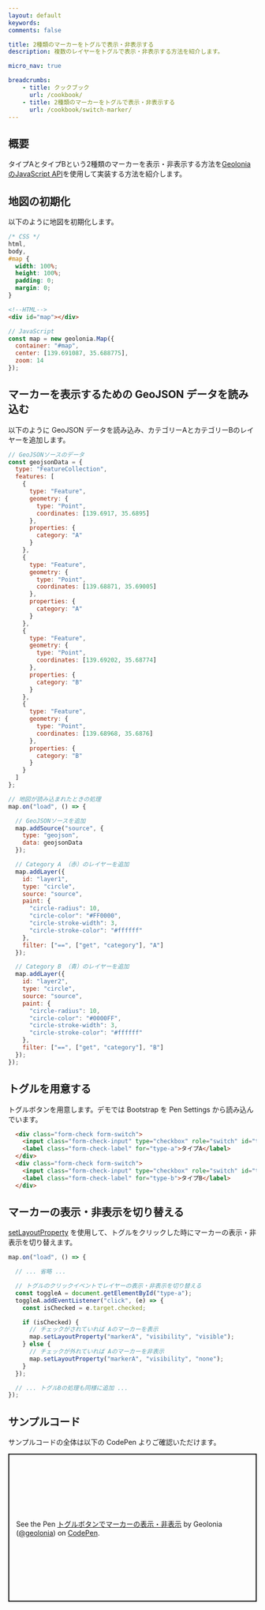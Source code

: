 ```yaml
---
layout: default
keywords:
comments: false

title: 2種類のマーカーをトグルで表示・非表示する
description: 複数のレイヤーをトグルで表示・非表示する方法を紹介します。

micro_nav: true

breadcrumbs:
    - title: クックブック
      url: /cookbook/
    - title: 2種類のマーカーをトグルで表示・非表示する
      url: /cookbook/switch-marker/
---
```


## 概要

タイプAとタイプBという2種類のマーカーを表示・非表示する方法を[Geolonia のJavaScript API](https://docs.geolonia.com/embed-api/javascript/)を使用して実装する方法を紹介します。

## 地図の初期化

以下のように地図を初期化します。

```css
/* CSS */
html,
body,
#map {
  width: 100%;
  height: 100%;
  padding: 0;
  margin: 0;
}
```

```html
<!--HTML-->
<div id="map"></div>
```

```js
// JavaScript
const map = new geolonia.Map({
  container: "#map",
  center: [139.691087, 35.688775],
  zoom: 14
});
```

## マーカーを表示するための GeoJSON データを読み込む

以下のように GeoJSON データを読み込み、カテゴリーAとカテゴリーBのレイヤーを追加します。

```js
// GeoJSONソースのデータ
const geojsonData = {
  type: "FeatureCollection",
  features: [
    {
      type: "Feature",
      geometry: {
        type: "Point",
        coordinates: [139.6917, 35.6895]
      },
      properties: {
        category: "A"
      }
    },
    {
      type: "Feature",
      geometry: {
        type: "Point",
        coordinates: [139.68871, 35.69005]
      },
      properties: {
        category: "A"
      }
    },
    {
      type: "Feature",
      geometry: {
        type: "Point",
        coordinates: [139.69202, 35.68774]
      },
      properties: {
        category: "B"
      }
    },
    {
      type: "Feature",
      geometry: {
        type: "Point",
        coordinates: [139.68968, 35.6876]
      },
      properties: {
        category: "B"
      }
    }
  ]
};

// 地図が読み込まれたときの処理
map.on("load", () => {

  // GeoJSONソースを追加
  map.addSource("source", {
    type: "geojson",
    data: geojsonData
  });

  // Category A （赤）のレイヤーを追加
  map.addLayer({
    id: "layer1",
    type: "circle",
    source: "source",
    paint: {
      "circle-radius": 10,
      "circle-color": "#FF0000",
      "circle-stroke-width": 3,
      "circle-stroke-color": "#ffffff"
    },
    filter: ["==", ["get", "category"], "A"]
  });

  // Category B （青）のレイヤーを追加
  map.addLayer({
    id: "layer2",
    type: "circle",
    source: "source",
    paint: {
      "circle-radius": 10,
      "circle-color": "#0000FF",
      "circle-stroke-width": 3,
      "circle-stroke-color": "#ffffff"
    },
    filter: ["==", ["get", "category"], "B"]
  });
});
```


## トグルを用意する

トグルボタンを用意します。デモでは Bootstrap を Pen Settings から読み込んでいます。

```html
  <div class="form-check form-switch">
    <input class="form-check-input" type="checkbox" role="switch" id="type-a" checked>
    <label class="form-check-label" for="type-a">タイプA</label>
  </div>
  <div class="form-check form-switch">
    <input class="form-check-input" type="checkbox" role="switch" id="type-b" checked>
    <label class="form-check-label" for="type-b">タイプB</label>
  </div>
```


## マーカーの表示・非表示を切り替える

[setLayoutProperty](https://maplibre.org/maplibre-gl-js/docs/API/classes/Map/#setlayoutproperty) を使用して、トグルをクリックした時にマーカーの表示・非表示を切り替えます。

```js
map.on("load", () => {

  // ... 省略 ...

  // トグルのクリックイベントでレイヤーの表示・非表示を切り替える
  const toggleA = document.getElementById("type-a");
  toggleA.addEventListener("click", (e) => {
    const isChecked = e.target.checked;

    if (isChecked) {
      // チェックがされていれば Aのマーカーを表示
      map.setLayoutProperty("markerA", "visibility", "visible");
    } else {
      // チェックが外れていれば Aのマーカーを非表示
      map.setLayoutProperty("markerA", "visibility", "none");
    }
  });

  // ... トグルBの処理も同様に追加 ...
});
```

## サンプルコード

サンプルコードの全体は以下の CodePen よりご確認いただけます。

<p class="codepen" data-height="300" data-default-tab="js,result" data-slug-hash="XWwNwvB" data-pen-title="トグルボタンでマーカーの表示・非表示" data-user="geolonia" style="height: 300px; box-sizing: border-box; display: flex; align-items: center; justify-content: center; border: 2px solid; margin: 1em 0; padding: 1em;">
  <span>See the Pen <a href="https://codepen.io/geolonia/pen/XWwNwvB">
  トグルボタンでマーカーの表示・非表示</a> by Geolonia (<a href="https://codepen.io/geolonia">@geolonia</a>)
  on <a href="https://codepen.io">CodePen</a>.</span>
</p>
<script async src="https://cpwebassets.codepen.io/assets/embed/ei.js"></script>
